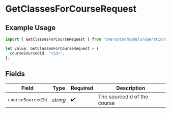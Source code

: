# GetClassesForCourseRequest

## Example Usage

```typescript
import { GetClassesForCourseRequest } from "oneroster/models/operations";

let value: GetClassesForCourseRequest = {
  courseSourcedId: "<id>",
};
```

## Fields

| Field                       | Type                        | Required                    | Description                 |
| --------------------------- | --------------------------- | --------------------------- | --------------------------- |
| `courseSourcedId`           | *string*                    | :heavy_check_mark:          | The sourcedId of the course |